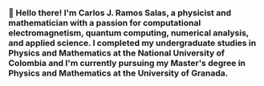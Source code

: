 ### 👋 Hello there! I'm Carlos J. Ramos Salas, a physicist and mathematician with a passion for computational electromagnetism, quantum computing, numerical analysis, and applied science. I completed my undergraduate studies in Physics and Mathematics at the National University of Colombia and I'm currently pursuing my Master's degree in Physics and Mathematics at the University of Granada.

<!--
**ashybabashyba/ashybabashyba** is a ✨ _special_ ✨ repository because its `README.md` (this file) appears on your GitHub profile.

Here are some ideas to get you started:

- 🔭 I’m currently working on ...
- 🌱 I’m currently learning ...
- 👯 I’m looking to collaborate on ...
- 🤔 I’m looking for help with ...
- 💬 Ask me about ...
- 📫 How to reach me: ...
- 😄 Pronouns: ...
- ⚡ Fun fact: ...
-->
